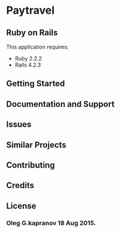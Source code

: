 Paytravel
================

Ruby on Rails
-------------

This application requires:

- Ruby 2.2.2
- Rails 4.2.3

Getting Started
---------------

Documentation and Support
-------------------------

Issues
-------------

Similar Projects
----------------

Contributing
------------

Credits
-------

License
-------

### Oleg G.kapranov 18 Aug 2015.
